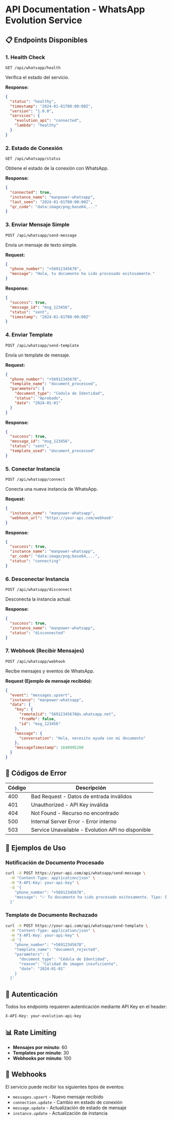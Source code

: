 # API Documentation - WhatsApp Evolution Service

## 📋 Endpoints Disponibles

### **1. Health Check**
```
GET /api/whatsapp/health
```
Verifica el estado del servicio.

**Response:**
```json
{
  "status": "healthy",
  "timestamp": "2024-01-01T00:00:00Z",
  "version": "1.0.0",
  "services": {
    "evolution_api": "connected",
    "lambda": "healthy"
  }
}
```

### **2. Estado de Conexión**
```
GET /api/whatsapp/status
```
Obtiene el estado de la conexión con WhatsApp.

**Response:**
```json
{
  "connected": true,
  "instance_name": "manpower-whatsapp",
  "last_seen": "2024-01-01T00:00:00Z",
  "qr_code": "data:image/png;base64,..."
}
```

### **3. Enviar Mensaje Simple**
```
POST /api/whatsapp/send-message
```
Envía un mensaje de texto simple.

**Request:**
```json
{
  "phone_number": "+56912345678",
  "message": "Hola, tu documento ha sido procesado exitosamente."
}
```

**Response:**
```json
{
  "success": true,
  "message_id": "msg_123456",
  "status": "sent",
  "timestamp": "2024-01-01T00:00:00Z"
}
```

### **4. Enviar Template**
```
POST /api/whatsapp/send-template
```
Envía un template de mensaje.

**Request:**
```json
{
  "phone_number": "+56912345678",
  "template_name": "document_processed",
  "parameters": {
    "document_type": "Cédula de Identidad",
    "status": "Aprobado",
    "date": "2024-01-01"
  }
}
```

**Response:**
```json
{
  "success": true,
  "message_id": "msg_123456",
  "status": "sent",
  "template_used": "document_processed"
}
```

### **5. Conectar Instancia**
```
POST /api/whatsapp/connect
```
Conecta una nueva instancia de WhatsApp.

**Request:**
```json
{
  "instance_name": "manpower-whatsapp",
  "webhook_url": "https://your-api.com/webhook"
}
```

**Response:**
```json
{
  "success": true,
  "instance_name": "manpower-whatsapp",
  "qr_code": "data:image/png;base64,...",
  "status": "connecting"
}
```

### **6. Desconectar Instancia**
```
POST /api/whatsapp/disconnect
```
Desconecta la instancia actual.

**Response:**
```json
{
  "success": true,
  "instance_name": "manpower-whatsapp",
  "status": "disconnected"
}
```

### **7. Webhook (Recibir Mensajes)**
```
POST /api/whatsapp/webhook
```
Recibe mensajes y eventos de WhatsApp.

**Request (Ejemplo de mensaje recibido):**
```json
{
  "event": "messages.upsert",
  "instance": "manpower-whatsapp",
  "data": {
    "key": {
      "remoteJid": "56912345678@s.whatsapp.net",
      "fromMe": false,
      "id": "msg_123456"
    },
    "message": {
      "conversation": "Hola, necesito ayuda con mi documento"
    },
    "messageTimestamp": 1640995200
  }
}
```

## 🔧 Códigos de Error

| Código | Descripción |
|--------|-------------|
| 400 | Bad Request - Datos de entrada inválidos |
| 401 | Unauthorized - API Key inválida |
| 404 | Not Found - Recurso no encontrado |
| 500 | Internal Server Error - Error interno |
| 503 | Service Unavailable - Evolution API no disponible |

## 📝 Ejemplos de Uso

### **Notificación de Documento Procesado**
```bash
curl -X POST https://your-api.com/api/whatsapp/send-message \
  -H "Content-Type: application/json" \
  -H "X-API-Key: your-api-key" \
  -d '{
    "phone_number": "+56912345678",
    "message": "✅ Tu documento ha sido procesado exitosamente. Tipo: Cédula de Identidad, Estado: Aprobado"
  }'
```

### **Template de Documento Rechazado**
```bash
curl -X POST https://your-api.com/api/whatsapp/send-template \
  -H "Content-Type: application/json" \
  -H "X-API-Key: your-api-key" \
  -d '{
    "phone_number": "+56912345678",
    "template_name": "document_rejected",
    "parameters": {
      "document_type": "Cédula de Identidad",
      "reason": "Calidad de imagen insuficiente",
      "date": "2024-01-01"
    }
  }'
```

## 🔐 Autenticación

Todos los endpoints requieren autenticación mediante API Key en el header:

```
X-API-Key: your-evolution-api-key
```

## 📊 Rate Limiting

- **Mensajes por minuto**: 60
- **Templates por minuto**: 30
- **Webhooks por minuto**: 100

## 🔄 Webhooks

El servicio puede recibir los siguientes tipos de eventos:

- `messages.upsert` - Nuevo mensaje recibido
- `connection.update` - Cambio en estado de conexión
- `message.update` - Actualización de estado de mensaje
- `instance.update` - Actualización de instancia
